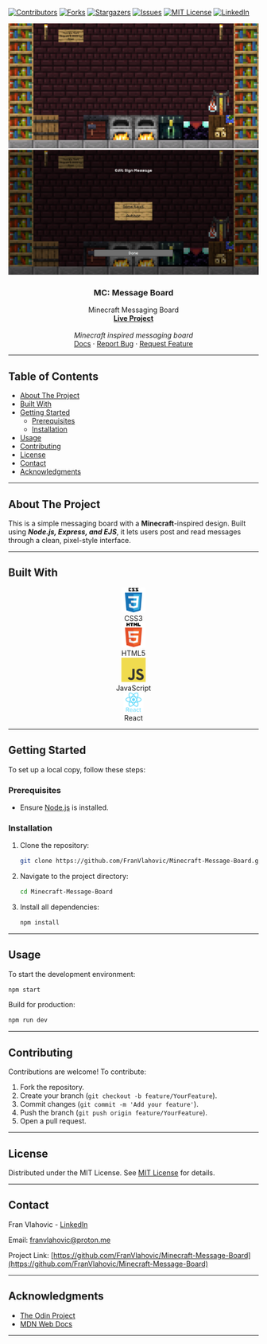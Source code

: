 <!-- PROJECT SHIELDS -->

[![Contributors][contributors-shield]][contributors-url]
[![Forks][forks-shield]][forks-url]
[![Stargazers][stars-shield]][stars-url]
[![Issues][issues-shield]][issues-url]
[![MIT License][license-shield]][license-url]
[![LinkedIn][linkedin-shield]][linkedin-url]

<!-- PROJECT LOGO -->

<div align="center">
    <img src="/src/public/images/mmb.png">
    <img src="/src/public/images/mmb2.png">
  <h3 align="center">MC: Message Board</h3>
  
  <p align="center">
    Minecraft Messaging Board
    <br/>
    <a href="https://minecraft-message-board.onrender.com/"><strong>Live Project</strong></a>    
    <br />
    <br />
    <em>Minecraft inspired messaging board</em>
    <br />
    <a href="https://github.com/FranVlahovic/Minecraft-Message-Board">Docs</a>  
    ·  
    <a href="https://github.com/FranVlahovic/Minecraft-Message-Board/issues/new?labels=bug&template=bug-report---.md">Report Bug</a>  
    ·  
    <a href="https://github.com/FranVlahovic/Minecraft-Message-Board/issues/new?labels=enhancement&template=feature-request---.md">Request Feature</a>  
  </p>
</div>

---

## Table of Contents

- [About The Project](#about-the-project)
- [Built With](#built-with)
- [Getting Started](#getting-started)
  - [Prerequisites](#prerequisites)
  - [Installation](#installation)
- [Usage](#usage)
- [Contributing](#contributing)
- [License](#license)
- [Contact](#contact)
- [Acknowledgments](#acknowledgments)

---

## About The Project

This is a simple messaging board with a **Minecraft**-inspired design. Built using **_Node.js, Express, and EJS_**, it lets users post and read messages through a clean, pixel-style interface.

---

## Built With

<div style="align="center">
  <div style="text-align: center;">
    <a href="https://www.w3schools.com/css/" target="_blank" rel="noreferrer">
      <img src="https://raw.githubusercontent.com/devicons/devicon/master/icons/css3/css3-original-wordmark.svg" alt="css3" width="50" height="50"/>
    </a>
    <div>CSS3</div>
  </div>

  <div style="text-align: center;">
    <a href="https://www.w3.org/html/" target="_blank" rel="noreferrer">
      <img src="https://raw.githubusercontent.com/devicons/devicon/master/icons/html5/html5-original-wordmark.svg" alt="html5" width="50" height="50"/>
    </a>
    <div>HTML5</div>
  </div>

  <div style="text-align: center;">
    <a href="https://developer.mozilla.org/en-US/docs/Web/JavaScript" target="_blank" rel="noreferrer">
      <img src="https://raw.githubusercontent.com/devicons/devicon/master/icons/javascript/javascript-original.svg" alt="javascript" width="50" height="50"/>
    </a>
    <div>JavaScript</div>
  </div>

  <div style="text-align: center;">
    <a href="https://reactjs.org/" target="_blank" rel="noreferrer">
      <img src="https://raw.githubusercontent.com/devicons/devicon/master/icons/react/react-original-wordmark.svg" alt="react" width="40" height="40"/>
    </a>
    <div>React</div>
  </div>
</div>

---

## Getting Started

To set up a local copy, follow these steps:

### Prerequisites

- Ensure [Node.js](https://nodejs.org/) is installed.

### Installation

1. Clone the repository:
   ```sh
   git clone https://github.com/FranVlahovic/Minecraft-Message-Board.git
   ```
2. Navigate to the project directory:
   ```sh
   cd Minecraft-Message-Board
   ```
3. Install all dependencies:
   ```sh
   npm install
   ```

---

## Usage

To start the development environment:

```sh
npm start
```

Build for production:

```sh
npm run dev
```

---

## Contributing

Contributions are welcome! To contribute:

1. Fork the repository.
2. Create your branch (`git checkout -b feature/YourFeature`).
3. Commit changes (`git commit -m 'Add your feature'`).
4. Push the branch (`git push origin feature/YourFeature`).
5. Open a pull request.

---

## License

Distributed under the MIT License. See [MIT License](./LICENSE) for details.

---

## Contact

Fran Vlahovic - [LinkedIn](https://linkedin.com/in/franvlahovic)

Email: franvlahovic@proton.me

Project Link: [https://github.com/FranVlahovic/Minecraft-Message-Board](https://github.com/FranVlahovic/Minecraft-Message-Board)

---

## Acknowledgments

- [The Odin Project](https://www.theodinproject.com/)
- [MDN Web Docs](https://developer.mozilla.org/)

<!-- MARKDOWN LINKS & IMAGES -->

[contributors-shield]: https://img.shields.io/github/contributors/FranVlahovic/Minecraft-Message-Board.svg?style=for-the-badge
[contributors-url]: https://github.com/FranVlahovic/Minecraft-Message-Board/graphs/contributors
[forks-shield]: https://img.shields.io/github/forks/FranVlahovic/Minecraft-Message-Board.svg?style=for-the-badge
[forks-url]: https://github.com/FranVlahovic/Minecraft-Message-Board/network/members
[stars-shield]: https://img.shields.io/github/stars/FranVlahovic/Minecraft-Message-Board.svg?style=for-the-badge
[stars-url]: https://github.com/FranVlahovic/Minecraft-Message-Board/stargazers
[issues-shield]: https://img.shields.io/github/issues/FranVlahovic/Minecraft-Message-Board.svg?style=for-the-badge
[issues-url]: https://github.com/FranVlahovic/Minecraft-Message-Board/issues
[license-shield]: https://img.shields.io/github/license/FranVlahovic/Minecraft-Message-Board.svg?style=for-the-badge
[license-url]: https://github.com/FranVlahovic/Minecraft-Message-Board/blob/main/LICENSE
[linkedin-shield]: https://img.shields.io/badge/-LinkedIn-blue.svg?style=for-the-badge&logo=linkedin&logoColor=white
[linkedin-url]: https://linkedin.com/in/franvlahovic

---
